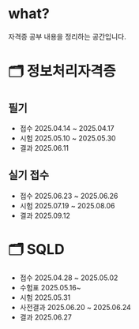 # what?
자격증 공부 내용을 정리하는 공간입니다. 

# 🗂️ 정보처리자격증 
## 필기 
- 접수 2025.04.14 ~ 2025.04.17 
- 시험 2025.05.10 ~ 2025.05.30 
- 결과 2025.06.11
## 실기 접수 
- 접수 2025.06.23 ~ 2025.06.26
- 시험 2025.07.19 ~ 2025.08.06
- 결과 2025.09.12


# 🗂️ SQLD
- 접수 2025.04.28 ~ 2025.05.02
- 수험표 2025.05.16~
- 시험 2025.05.31
- 사전결과 2025.06.20 ~ 2025.06.24
- 결과 2025.06.27
